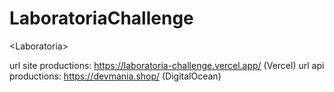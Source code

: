 # LaboratoriaChallenge
&lt;Laboratoria>


url site productions: https://laboratoria-challenge.vercel.app/  (Vercel) 
url api productions: https://devmania.shop/ (DigitalOcean)